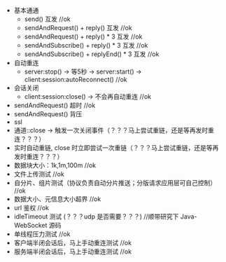 
* 基本通通
  * send() 互发 //ok
  * sendAndRequest() + reply() 互发 //ok
  * sendAndRequest() + reply() * 3 互发 //ok
  * sendAndSubscribe() + reply() * 3 互发 //ok
  * sendAndSubscribe() + replyEnd() * 3 互发 //ok
* 自动重连
  * server:stop() -> 等5秒 -> server:start() -> client:session:autoReconnect() //ok
* 会话关闭
  * client:session:close() -> 不会再自动重连 //ok
* sendAndRequest() 超时 //ok
* sendAndRequest() 背压
* ssl
* 通道::close -> 触发一次关闭事件（？？？马上尝试重链，还是等再发时重连？？？）
* 实时自动重链, close 时立即尝试一次重链（？？？马上尝试重链，还是等再发时重连？？？）
* 数据块大小：1k,1m,100m  //ok
* 文件上传测试 //ok
* 自分片、组片测试（协议负责自动分片推送；分版请求应用层可自己控制） //ok
* 数据大小、元信息大小超界  //ok
* url 鉴权 //ok
* idleTimeout 测试 (？？？udp 是否需要？？？) //顺带研究下 Java-WebSocket 源码 
* 单线程压力测试 //ok
* 客户端半闭会话后，马上手动重连测试 //ok
* 服务端半闭会话后，马上手动重连测试 //ok